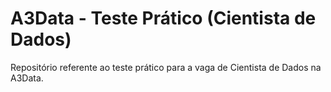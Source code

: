 # A3Data - Teste Prático (Cientista de Dados)
Repositório referente ao teste prático para a vaga de Cientista de Dados na A3Data.
